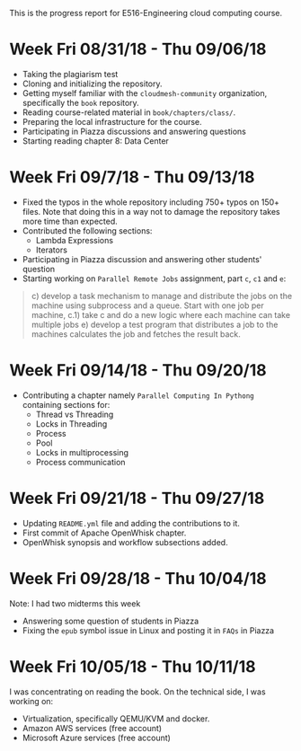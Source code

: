 This is the progress report for E516-Engineering cloud computing course.

# Week Fri 08/31/18 - Thu 09/06/18
* Taking the plagiarism test
* Cloning and initializing the repository.
* Getting myself familiar with the `cloudmesh-community` organization, specifically the `book` repository.
* Reading course-related material in `book/chapters/class/`.
* Preparing the local infrastructure for the course.
* Participating in Piazza discussions and answering questions
* Starting reading chapter 8: Data Center

# Week Fri 09/7/18 - Thu 09/13/18

* Fixed the typos in the whole repository including 750+ typos on 150+ files. Note that doing this in a way not to damage the repository takes more time than expected.
* Contributed the following sections:
	* Lambda Expressions
	* Iterators
* Participating in Piazza discussion and answering other students' question
* Starting working on `Parallel Remote Jobs` assignment, part `c`, `c1` and `e`:
> c) develop a task mechanism to manage and distribute the jobs on the machine using subprocess and a queue. Start with one job per machine,
c.1) take c and do a new logic where each machine can take multiple jobs
e) develop a test program that distributes a job to the machines calculates the job and fetches the result back.

# Week Fri 09/14/18 - Thu 09/20/18

* Contributing a chapter namely `Parallel Computing In Pythong` containing sections for:
	* Thread vs Threading
	* Locks in Threading
  * Process
  * Pool
  * Locks in multiprocessing
  * Process communication

# Week Fri 09/21/18 - Thu 09/27/18

* Updating `README.yml` file and adding the contributions to it.
* First commit of Apache OpenWhisk chapter. 
* OpenWhisk synopsis and workflow subsections added. 

# Week Fri 09/28/18 - Thu 10/04/18 

Note: I had two midterms this week
* Answering some question of students in Piazza
* Fixing the `epub` symbol issue in Linux and posting it in `FAQs` in Piazza

# Week Fri 10/05/18 - Thu 10/11/18 

I was concentrating on reading the book. On the technical side, I was working on:

* Virtualization, specifically QEMU/KVM and docker.
* Amazon AWS services (free account)
* Microsoft Azure services (free account) 
